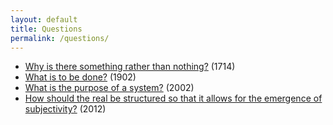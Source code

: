```yaml
---
layout: default
title: Questions
permalink: /questions/
---
```


* [Why is there something rather than nothing?](https://archive.org/details/philosophicalwor00leibuoft/page/212/mode/2up?view=theater&q=209) (1714)
* [What is to be done?](https://www.marxists.org/archive/lenin/works/1901/witbd/) (1902)
* [What is the purpose of a system?](https://en.wikipedia.org/wiki/The_purpose_of_a_system_is_what_it_does) (2002)
* [How should the real be structured so that it allows for the emergence of subjectivity?](https://books.google.ca/books?id=XxYQCoaEU7AC) (2012)
